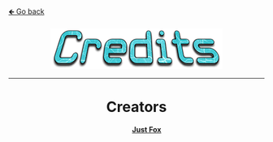 <a href="../../">🡸 Go back</a>

<h4 id="main" align="center">
    <img src="images/Credits.png" alt="main" align="center">
</h4>

___

<strong>
<dl>
    <dt align="center">
        <h1>Creators</h1>
    </dt>
    <dd align="center">
        <a href="https://github.com/JustFoxx">Just Fox</a>
    </dd>
</dl>
<strong>